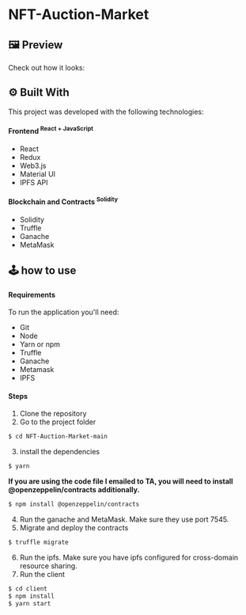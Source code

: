 # NFT-Auction-Market
## :framed_picture: Preview
Check out how it looks:
## :gear: Built With
This project was developed with the following technologies:

#### Frontend <sup>React + JavaScript<sup>
- React
- Redux
- Web3.js
- Material UI
- IPFS API

#### Blockchain and Contracts <sup>Solidity<sup>
- Solidity
- Truffle
- Ganache
- MetaMask
  
## :joystick: how to use
#### Requirements
To run the application you'll need:
- Git
- Node
- Yarn or npm
- Truffle
- Ganache
- Metamask
- IPFS

#### Steps
1. Clone the repository
2. Go to the project folder
``` bash
$ cd NFT-Auction-Market-main
```
3. install the dependencies
``` bash
$ yarn
```
  **If you are using the code file I emailed to TA, you will need to install @openzeppelin/contracts additionally.**
```bash
$ npm install @openzeppelin/contracts
```
4. Run the ganache and MetaMask. Make sure they use port 7545.
5. Migrate and deploy the contracts
``` bash
$ truffle migrate
```
6. Run the ipfs. Make sure you have ipfs configured for cross-domain resource sharing.
7. Run the client
``` bash
$ cd client
$ npm install
$ yarn start
```
  
  

